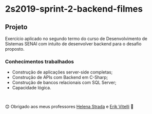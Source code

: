 # 2s2019-sprint-2-backend-filmes

## Projeto

Exercício aplicado no segundo termo do curso de Desenvolvimento de Sistemas SENAI com intuito de desenvolver backend para o desafio proposto.

### Conhecimentos trabalhados

- Construção de aplicações server-side completas;
- Construção de APIs com Backend em C-Sharp;
- Construção de bancos relacionais com SQL Server;
- Capacidade lógica.

&nbsp;

😊 Obrigado aos meus professores [Helena Strada](https://github.com/hstrada) e [Erik Vitelli](https://github.com/EVitelli) 💜 
